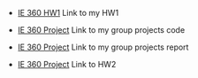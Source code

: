 

* [IE 360 HW1](ıe360_2020402165.pdf) Link to my HW1
  
* [IE 360 Project](https://bu-ie-360.github.io/spring24-hsynkzlts/group26_ie360.ipynb) Link to my group projects code
* [IE 360 Project](https://bu-ie-360.github.io/spring24-hsynkzlts/ie360_group26_project_report.pdf) Link to my group projects report

* [IE 360 Project](https://bu-ie-360.github.io/spring24-hsynkzlts/hw2.html) Link to HW2
